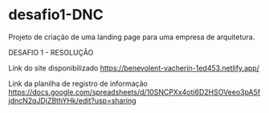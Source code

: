 # desafio1-DNC
Projeto de criação de uma landing page para uma empresa de arquitetura.

DESAFIO 1 - RESOLUÇÃO

Link do site disponibilizado https://benevolent-vacherin-1ed453.netlify.app/

Link da planilha de registro de informação https://docs.google.com/spreadsheets/d/10SNCPXx4oti6D2HSOVeeo3pA5fjdncN2qJDjZBthYHk/edit?usp=sharing
